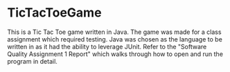 # TicTacToeGame
This is a Tic Tac Toe game written in Java. The game was made for a class assignment which required testing. Java was chosen as the language to be written in as it had the ability to leverage JUnit. Refer to the "Software Quality Assignment 1 Report" which walks through how to open and run the program in detail.
